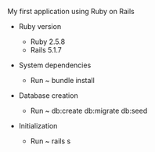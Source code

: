 My first application using Ruby on Rails

* Ruby version
  - Ruby 2.5.8
  - Rails 5.1.7
  
* System dependencies
  - Run ~ bundle install
  
* Database creation
  - Run ~ db:create db:migrate db:seed

* Initialization
  - Run ~ rails s
